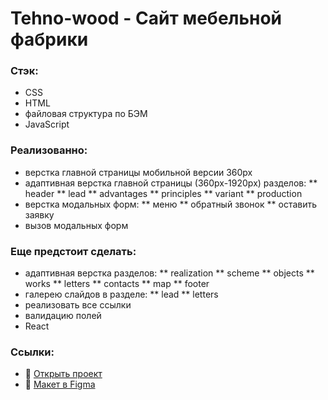 # Tehno-wood - Сайт мебельной фабрики

### Стэк:
* CSS
* HTML
* файловая структура по БЭМ
* JavaScript

### Реализованно:
* верстка главной страницы мобильной версии 360px
* адаптивная верстка главной страницы (360px-1920px) разделов:
  ** header
  ** lead
  ** advantages
  ** principles
  ** variant
  ** production
* верстка модальных форм:
  ** меню
  ** обратный звонок
  ** оставить заявку
* вызов модальных форм

### Еще предстоит сделать:
* адаптивная верстка разделов:
  ** realization
  ** scheme
  ** objects
  ** works
  ** letters
  ** contacts
  ** map
  ** footer
* галерею слайдов в разделе:
  ** lead
  ** letters
* реализовать все ссылки
* валидацию полей
* React

### Ссылки:
* :mag_right: [Открыть проект](https://gutmalina.github.io/Tehno-wood/)
* :pushpin:   [Макет в Figma](https://www.figma.com/file/tFhs6gbVmqCgJZPONIByHW/Tehno-wood?node-id=28%3A2)
